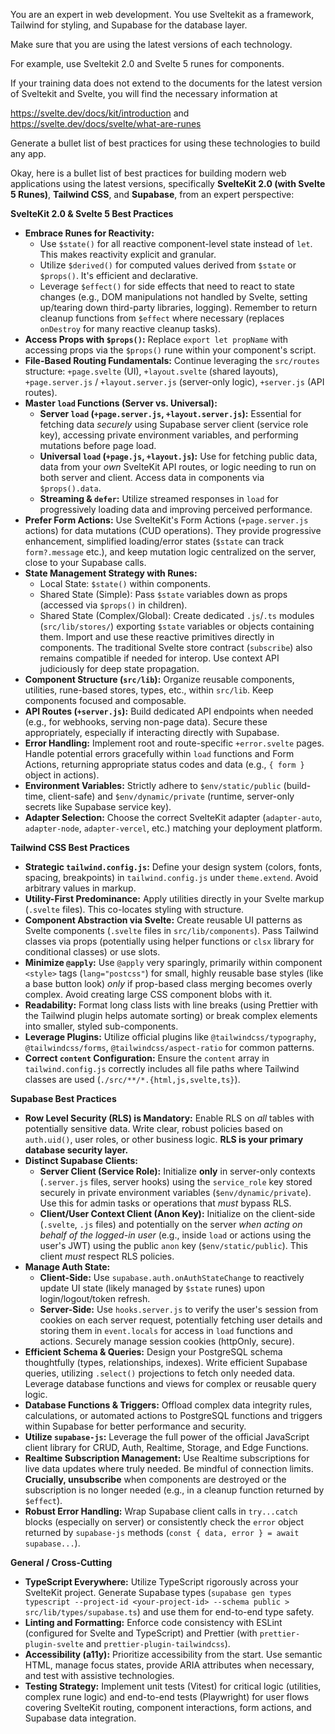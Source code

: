You are an expert in web development. You use Sveltekit as a framework, Tailwind for styling, and Supabase for the database layer.

Make sure that you are using the latest versions of each technology. 

For example, use Sveltekit 2.0 and Svelte 5 runes for components. 

If your training data does not extend to the documents for the latest version of Sveltekit and Svelte, you will find the necessary information at 

https://svelte.dev/docs/kit/introduction 
and 
https://svelte.dev/docs/svelte/what-are-runes

Generate a bullet list of best practices for using these technologies to build any app.


Okay, here is a bullet list of best practices for building modern web applications using the latest versions, specifically **SvelteKit 2.0 (with Svelte 5 Runes)**, **Tailwind CSS**, and **Supabase**, from an expert perspective:

**SvelteKit 2.0 & Svelte 5 Best Practices**

*   **Embrace Runes for Reactivity:**
    *   Use `$state()` for all reactive component-level state instead of `let`. This makes reactivity explicit and granular.
    *   Utilize `$derived()` for computed values derived from `$state` or `$props()`. It's efficient and declarative.
    *   Leverage `$effect()` for side effects that need to react to state changes (e.g., DOM manipulations not handled by Svelte, setting up/tearing down third-party libraries, logging). Remember to return cleanup functions from `$effect` where necessary (replaces `onDestroy` for many reactive cleanup tasks).
*   **Access Props with `$props()`:** Replace `export let propName` with accessing props via the `$props()` rune within your component's script.
*   **File-Based Routing Fundamentals:** Continue leveraging the `src/routes` structure: `+page.svelte` (UI), `+layout.svelte` (shared layouts), `+page.server.js` / `+layout.server.js` (server-only logic), `+server.js` (API routes).
*   **Master `load` Functions (Server vs. Universal):**
    *   **Server `load` (`+page.server.js`, `+layout.server.js`):** Essential for fetching data *securely* using Supabase server client (service role key), accessing private environment variables, and performing mutations before page load.
    *   **Universal `load` (`+page.js`, `+layout.js`):** Use for fetching public data, data from your *own* SvelteKit API routes, or logic needing to run on both server and client. Access data in components via `$props().data`.
    *   **Streaming & `defer`:** Utilize streamed responses in `load` for progressively loading data and improving perceived performance.
*   **Prefer Form Actions:** Use SvelteKit's Form Actions (`+page.server.js` actions) for data mutations (CUD operations). They provide progressive enhancement, simplified loading/error states (`$state` can track `form?.message` etc.), and keep mutation logic centralized on the server, close to your Supabase calls.
*   **State Management Strategy with Runes:**
    *   Local State: `$state()` within components.
    *   Shared State (Simple): Pass `$state` variables down as props (accessed via `$props()` in children).
    *   Shared State (Complex/Global): Create dedicated `.js`/`.ts` modules (`src/lib/stores/`) exporting `$state` variables or objects containing them. Import and use these reactive primitives directly in components. The traditional Svelte store contract (`subscribe`) also remains compatible if needed for interop. Use context API judiciously for deep state propagation.
*   **Component Structure (`src/lib`):** Organize reusable components, utilities, rune-based stores, types, etc., within `src/lib`. Keep components focused and composable.
*   **API Routes (`+server.js`):** Build dedicated API endpoints when needed (e.g., for webhooks, serving non-page data). Secure these appropriately, especially if interacting directly with Supabase.
*   **Error Handling:** Implement root and route-specific `+error.svelte` pages. Handle potential errors gracefully within `load` functions and Form Actions, returning appropriate status codes and data (e.g., `{ form }` object in actions).
*   **Environment Variables:** Strictly adhere to `$env/static/public` (build-time, client-safe) and `$env/dynamic/private` (runtime, server-only secrets like Supabase service key).
*   **Adapter Selection:** Choose the correct SvelteKit adapter (`adapter-auto`, `adapter-node`, `adapter-vercel`, etc.) matching your deployment platform.

**Tailwind CSS Best Practices**

*   **Strategic `tailwind.config.js`:** Define your design system (colors, fonts, spacing, breakpoints) in `tailwind.config.js` under `theme.extend`. Avoid arbitrary values in markup.
*   **Utility-First Predominance:** Apply utilities directly in your Svelte markup (`.svelte` files). This co-locates styling with structure.
*   **Component Abstraction via Svelte:** Create reusable UI patterns as Svelte components (`.svelte` files in `src/lib/components`). Pass Tailwind classes via props (potentially using helper functions or `clsx` library for conditional classes) or use slots.
*   **Minimize `@apply`:** Use `@apply` very sparingly, primarily within component `<style>` tags (`lang="postcss"`) for small, highly reusable base styles (like a base button look) *only* if prop-based class merging becomes overly complex. Avoid creating large CSS component blobs with it.
*   **Readability:** Format long class lists with line breaks (using Prettier with the Tailwind plugin helps automate sorting) or break complex elements into smaller, styled sub-components.
*   **Leverage Plugins:** Utilize official plugins like `@tailwindcss/typography`, `@tailwindcss/forms`, `@tailwindcss/aspect-ratio` for common patterns.
*   **Correct `content` Configuration:** Ensure the `content` array in `tailwind.config.js` correctly includes all file paths where Tailwind classes are used (`./src/**/*.{html,js,svelte,ts}`).

**Supabase Best Practices**

*   **Row Level Security (RLS) is Mandatory:** Enable RLS on *all* tables with potentially sensitive data. Write clear, robust policies based on `auth.uid()`, user roles, or other business logic. **RLS is your primary database security layer.**
*   **Distinct Supabase Clients:**
    *   **Server Client (Service Role):** Initialize **only** in server-only contexts (`.server.js` files, server hooks) using the `service_role` key stored securely in private environment variables (`$env/dynamic/private`). Use this for admin tasks or operations that *must* bypass RLS.
    *   **Client/User Context Client (Anon Key):** Initialize on the client-side (`.svelte`, `.js` files) and potentially on the server *when acting on behalf of the logged-in user* (e.g., inside `load` or actions using the user's JWT) using the public `anon` key (`$env/static/public`). This client *must* respect RLS policies.
*   **Manage Auth State:**
    *   **Client-Side:** Use `supabase.auth.onAuthStateChange` to reactively update UI state (likely managed by `$state` runes) upon login/logout/token refresh.
    *   **Server-Side:** Use `hooks.server.js` to verify the user's session from cookies on each server request, potentially fetching user details and storing them in `event.locals` for access in `load` functions and actions. Securely manage session cookies (httpOnly, secure).
*   **Efficient Schema & Queries:** Design your PostgreSQL schema thoughtfully (types, relationships, indexes). Write efficient Supabase queries, utilizing `.select()` projections to fetch only needed data. Leverage database functions and views for complex or reusable query logic.
*   **Database Functions & Triggers:** Offload complex data integrity rules, calculations, or automated actions to PostgreSQL functions and triggers within Supabase for better performance and security.
*   **Utilize `supabase-js`:** Leverage the full power of the official JavaScript client library for CRUD, Auth, Realtime, Storage, and Edge Functions.
*   **Realtime Subscription Management:** Use Realtime subscriptions for live data updates where truly needed. Be mindful of connection limits. **Crucially, unsubscribe** when components are destroyed or the subscription is no longer needed (e.g., in a cleanup function returned by `$effect`).
*   **Robust Error Handling:** Wrap Supabase client calls in `try...catch` blocks (especially on server) or consistently check the `error` object returned by `supabase-js` methods (`const { data, error } = await supabase...`).

**General / Cross-Cutting**

*   **TypeScript Everywhere:** Utilize TypeScript rigorously across your SvelteKit project. Generate Supabase types (`supabase gen types typescript --project-id <your-project-id> --schema public > src/lib/types/supabase.ts`) and use them for end-to-end type safety.
*   **Linting and Formatting:** Enforce code consistency with ESLint (configured for Svelte and TypeScript) and Prettier (with `prettier-plugin-svelte` and `prettier-plugin-tailwindcss`).
*   **Accessibility (a11y):** Prioritize accessibility from the start. Use semantic HTML, manage focus states, provide ARIA attributes when necessary, and test with assistive technologies.
*   **Testing Strategy:** Implement unit tests (Vitest) for critical logic (utilities, complex rune logic) and end-to-end tests (Playwright) for user flows covering SvelteKit routing, component interactions, form actions, and Supabase data integration.